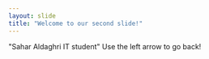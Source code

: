 ```yaml
---
layout: slide
title: "Welcome to our second slide!"
---
```

"Sahar Aldaghri IT student"
Use the left arrow to go back!
